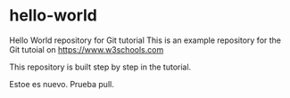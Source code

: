 # hello-world
Hello World repository for Git tutorial
This is an example repository for the Git tutoial on https://www.w3schools.com

This repository is built step by step in the tutorial.

Estoe es nuevo.
Prueba pull.
